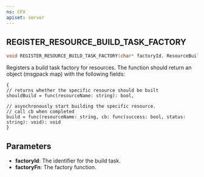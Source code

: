 ```yaml
---
ns: CFX
apiset: server
---
```

## REGISTER_RESOURCE_BUILD_TASK_FACTORY

```c
void REGISTER_RESOURCE_BUILD_TASK_FACTORY(char* factoryId, ResourceBuildTaskFactory factoryFn);
```

Registers a build task factory for resources.
The function should return an object (msgpack map) with the following fields:
```
{
// returns whether the specific resource should be built
shouldBuild = func(resourceName: string): bool,

// asynchronously start building the specific resource.
// call cb when completed
build = func(resourceName: string, cb: func(success: bool, status: string): void): void
}
```

## Parameters
* **factoryId**: The identifier for the build task.
* **factoryFn**: The factory function.

